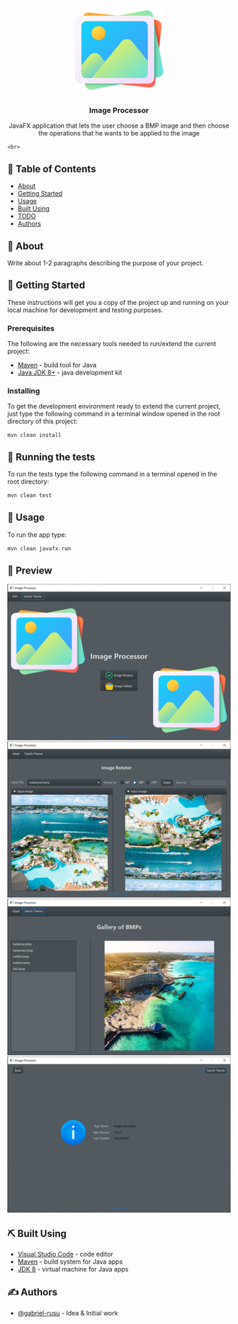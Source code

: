 <p align="center">
  <a href="" rel="noopener">
 <img width=200px height=200px src="src\main\resources\templates\images\picture.png" alt="Project logo"></a>
</p>

<h3 align="center">Image Processor</h3>

<div align="center">

</div>

<p align="center"> JavaFX application that lets the user choose a BMP image and then choose the operations that he wants to be applied to the image

    <br> 

</p>

## 📝 Table of Contents

* [About](#about)
* [Getting Started](#getting_started)
* [Usage](#usage)
* [Built Using](#built_using)
* [TODO](../TODO.md)
* [Authors](#authors)

## 🧐 About <a name = "about"></a>

Write about 1-2 paragraphs describing the purpose of your project.

## 🏁 Getting Started <a name = "getting_started"></a>

These instructions will get you a copy of the project up and running on your local machine for development and testing purposes.

### Prerequisites

The following are the necessary tools needed to run/extend the current project:

* [Maven](https://maven.apache.org/download.cgi) - build tool for Java
* [Java JDK 8+](https://www.oracle.com/ro/java/technologies/javase-downloads.html) - java development kit

### Installing

To get the development environment ready to extend the current project, just type the following command in a terminal window opened in the root directory of this project:

``` 
mvn clean install
```

## 🔧 Running the tests <a name = "tests"></a>

To run the tests type the following command in a terminal opened in the root directory: 

``` java
mvn clean test
```

## 🎈 Usage <a name="usage"></a>

To run the app type: 

``` java
mvn clean javafx:run
```

## 👀 Preview <a name = "preview"></a>

<img  src="src\main\resources\templates\images\screenshots\home-ss.png" alt="Home Screen" style="display: inline"/>
<img  src="src\main\resources\templates\images\screenshots\algo-ss.png" alt="Image Rotator Screen" style="display: inline"/>
<img  src="src\main\resources\templates\images\screenshots\gallery-ss.png" alt="Image Gallery Screen" style="display: inline"/>
<img  src="src\main\resources\templates\images\screenshots\info-ss.png" alt="Info Screen" style="display: inline"/>

## ⛏️ Built Using <a name = "built_using"></a>

* [Visual Studio Code](https://code.visualstudio.com/) - code editor
* [Maven](https://maven.apache.org/) - build system for Java apps
* [JDK 8](https://www.oracle.com/java/technologies/javase-downloads.html) - virtual machine for Java apps

## ✍️ Authors <a name = "authors"></a>

* [@gabriel-rusu](https://github.com/gabriel-rusu) - Idea & Initial work
